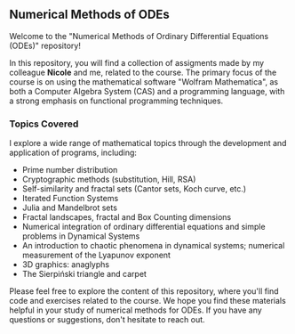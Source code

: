 ## Numerical Methods of ODEs

Welcome to the "Numerical Methods of Ordinary Differential Equations (ODEs)" repository!

In this repository, you will find a collection of assigments made by my colleague **Nicole** and me, related to the course. The primary focus of the course
is on using the mathematical software "Wolfram Mathematica", as both a Computer Algebra System (CAS) and a programming language, with a strong emphasis on functional programming techniques.

### Topics Covered

I explore a wide range of mathematical topics through the development and application of programs, including:

- Prime number distribution
- Cryptographic methods (substitution, Hill, RSA)
- Self-similarity and fractal sets (Cantor sets, Koch curve, etc.)
- Iterated Function Systems
- Julia and Mandelbrot sets
- Fractal landscapes, fractal and Box Counting dimensions
- Numerical integration of ordinary differential equations and simple problems in Dynamical Systems
- An introduction to chaotic phenomena in dynamical systems; numerical measurement of the Lyapunov exponent
- 3D graphics: anaglyphs
- The Sierpiński triangle and carpet


Please feel free to explore the content of this repository, where you'll find code and exercises related to the course. We hope you find these materials helpful in your study of numerical methods for ODEs. If you have any questions or suggestions, don't hesitate to reach out.



